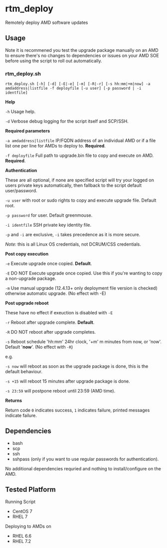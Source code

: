 # rtm_deploy
Remotely deploy AMD software updates

## Usage


Note it is recommened you test the upgrade package manually on an AMD to ensure there's no changes to dependencies or issues on your AMD SOE before using the script to roll out automatically.


### rtm_deploy.sh 

`rtm_deploy.sh [-h] [-d] [-E|-e] [-m] [-R|-r] [-s hh:mm|+m|now] -a amdaddress|listfile -f deployfile [-u user] [-p password | -i identfile]`

**Help**

`-h` Usage help.

`-d` Verbose debug logging for the script itself and SCP/SSH.



**Required parameters**

`-a amdaddress|listfile` IP/FQDN address of an individual AMD or if a file list one per line for AMDs to deploy to.  **Required**.

`-f deployfile` Full path to upgrade.bin file to copy and execute on AMD. **Required**.



**Authentication**

These are all optional, if none are specified script will try your logged on users private keys automatically, then fallback to the script default user/password.

`-u user` with root or sudo rights to copy and execute upgrade file. Default root.

`-p password` for user. Default greenmouse.

`-i identfile` SSH private key identity file.


`-p` and `-i` are exclusive, `-i` takes precedence as it is more secure.


*Note:* this is all Linux OS credentials, not DCRUM/CSS credentials.



**Post copy execution**

`-e` Execute upgrade once copied. **Default**.

`-E` DO NOT Execute upgrade once copied. Use this if you're wanting to copy a non-upgrade package.

`-m` Use manual upgrade (12.4.13+ only deployment file version is checked) otherwise automatic upgrade. (No effect with -E)


**Post upgrade reboot**

These have no effect if exeuction is disabled with `-E`

`-r` Reboot after upgrade complete. **Default**.

`-R` DO NOT reboot after upgrade completes.

`-s` Reboot schedule 'hh:mm' 24hr clock, '+m' m minutes from now, or 'now'. Default '**now**'. (No effect with `-R`)



e.g.

`-s now` will reboot as soon as the upgrade package is done, this is the default behaviour.

`-s +15` will reboot 15 minutes after upgrade package is done.

`-s 23:59` will postpone reboot until 23:59 (AMD time).



**Returns**

Return code `0` indicates success, `1` indicates failure, printed messages indicate failure.



## Dependencies

- bash
- scp
- ssh
- sshpass (only if you want to use regular passwords for authentication).



No additional dependencies requried and nothing to install/configure on the AMD.



## Tested Platform



Running Script
- CentOS 7
- RHEL 7



Deploying to AMDs on
- RHEL 6.6
- RHEL 7.2

